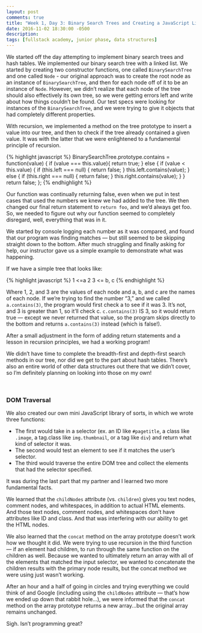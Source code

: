 ```yaml
---
layout: post
comments: true
title: "Week 1, Day 3: Binary Search Trees and Creating a JavaScript Library"
date: 2016-11-02 18:30:00 -0500
description: 
tags: [fullstack academy, junior phase, data structures]
---
```


We started off the day attempting to implement binary search trees and hash tables. We implemented our binary search tree with a linked list. We started by creating two constructor functions, one called `BinarySearchTree` and one called `Node` - our original approach was to create the root node as an instance of `BinarySearchTree`, and then for each node off of it to be an instance of `Node`. However, we didn’t realize that each node of the tree should also effectively its own tree, so we were getting errors left and write about how things couldn’t be found. Our test specs were looking for instances of the `BinarySearchTree`, and we were trying to give it objects that had completely different properties.

With recursion, we implemented a method on the tree prototype to insert a value into our tree, and then to check if the tree already contained a given value. It was with the latter that we were enlightened to a fundamental principle of recursion.

{% highlight javascript %}
BinarySearchTree.prototype.contains = function(value) {
  if (value === this.value){ 
    return true;
  } else {
    if (value < this.value) {
      if (this.left === null) {
        return false;
      }
      this.left.contains(value);
    } else {
      if (this.right === null) {
        return false;
      }
      this.right.contains(value);
    }
  }
  return false;
};
{% endhighlight %}

Our function was continually returning false, even when we put in test cases that used the numbers we knew we had added to the tree. We then changed our final return statement to `return foo`, and we’d always get foo. So, we needed to figure out why our function seemed to completely disregard, well, everything that was in it.

We started by console logging each number as it was compared, and found that our program was finding matches — but still seemed to be skipping straight down to the bottom. After much struggling and finally asking for help, our instructor gave us a simple example to demonstrate what was happening.

If we have a simple tree that looks like:

{% highlight javascript %}
  1 <=a
2 3 <= b, c
{% endhighlight %}

Where 1, 2, and 3 are the values of each node and a, b, and c are the names of each node. If we’re trying to find the number “3,” and we called `a.contains(3)`, the program would first check a to see if it was 3. It’s not, and 3 is greater than 1, so it’ll check c. `c.contains(3)` IS 3, so it would return true — except we never returned that value, so the program skips directly to the bottom and returns `a.contains(3)` instead (which is false!).

After a small adjustment in the form of adding return statements and a lesson in recursion principles, we had a working program!

We didn’t have time to complete the breadth-first and depth-first search methods in our tree, nor did we get to the part about hash tables. There’s also an entire world of other data structures out there that we didn’t cover, so I’m definitely planning on looking into those on my own!

<br/>

### DOM Traversal

We also created our own mini JavaScript library of sorts, in which we wrote three functions:
* The first would take in a selector (ex. an ID like `#pagetitle`, a class like `.image`, a tag.class like `img.thumbnail`, or a tag like `div`) and return what kind of selector it was.
* The second would test an element to see if it matches the user’s selector.
* The third would traverse the entire DOM tree and collect the elements that had the selector specified. 

It was during the last part that my partner and I learned two more fundamental facts. 

We learned that the `childNodes` attribute (vs. `children`) gives you text nodes, comment nodes, and whitespaces, in addition to actual HTML elements. And those text nodes, comment nodes, and whitespaces don’t have attributes like ID and class. And that was interfering with our ability to get the HTML nodes.

We also learned that the `concat` method on the array prototype doesn’t work how we thought it did. We were trying to use recursion in the third function — if an element had children, to run through the same function on the children as well. Because we wanted to ultimately return an array with all of the elements that matched the input selector, we wanted to concatenate the children results with the primary node results, but the concat method we were using just wasn’t working.

After an hour and a half of going in circles and trying everything we could think of and Google (including using the `childNodes` attribute — that’s how we ended up down that rabbit hole...), we were informed that the `concat` method on the array prototype returns a new array...but the original array remains unchanged.

Sigh. Isn’t programming great?
